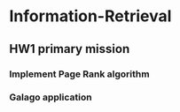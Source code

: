 # Information-Retrieval

## HW1 primary mission
### Implement Page Rank algorithm  
### Galago application  
